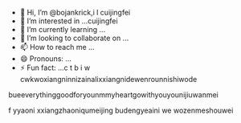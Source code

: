 - 👋 Hi, I’m @bojankrick,i l cuijingfei
- 👀 I’m interested in ...cuijingfei
- 🌱 I’m currently learning ...
- 💞️ I’m looking to collaborate on ...
- 📫 How to reach me ...
- 😄 Pronouns: ...
- ⚡ Fun fact: ...c t b
i w cwkwoxiangninnizainalixxiangnidewenrounnishiwode
<!---eeverything smaller than youggivemeyouallgforyou
bojankrick/bojankrick is a ✨ special ✨ repository because iwewenroudenits `README.md` (this file) appears on your GitHub profile.phuiyipianqianwweinizuoyiqie
You can click the Preview link to take a look at your changes.yyoushiyinianouzhoubei
--->bueeverythinggoodforyounmmyheartgowithyouyounijiuwanmei
f
yyaoni
xxiangzhaoniqumeijing
budengyeaini
we
wozenmeshouwei
